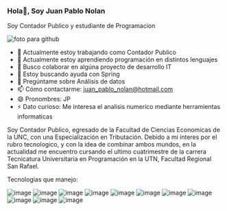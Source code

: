 ### Hola👋, Soy Juan Pablo Nolan

Soy Contador Publico y estudiante de Programacion

![foto para github](https://github.com/jpnolan1979/jpnolan1979/assets/112594383/cee18752-fbd6-48d4-b4a4-8706b56d0c65)



- 🔭 Actualmente estoy trabajando como Contador Publico
- 🌱 Actualmente estoy aprendiendo programación en distintos lenguajes
- 👯 Busco colaborar en algúna proyecto de desarrollo IT
- 🤔 Estoy buscando ayuda con Spring
- 💬 Pregúntame sobre Análisis de datos
- 📫 Cómo contactarme: juan_pablo_nolan@hotmail.com
- 😄 Pronombres: JP
- ⚡ Dato curioso: Me interesa el analisis numerico mediante herramientas informaticas


Soy Contador Publico, egresado de la Facultad de Ciencias Economicas de la UNC, con una Especialización en Tributación. Debido a mi interes por el rubro tecnologico, y con la idea de combinar ambos mundos, en la actualidad me encuentro cursando el ultimo cuatrimestre de la carrera Tecnicatura Universitaria en Programación en la UTN, Facultad Regional San Rafael.

Tecnologias que manejo:



![image](https://github.com/jpnolan1979/jpnolan1979/assets/112594383/6676149f-5001-4f2c-b4af-92cfd61d1e11)
![image](https://github.com/jpnolan1979/jpnolan1979/assets/112594383/0f0ffe38-088e-4e40-b46f-dade4e50b7d1)
![image](https://github.com/jpnolan1979/jpnolan1979/assets/112594383/914d01bc-73f8-4477-b2f6-bfd89fe620a4)
![image](https://github.com/jpnolan1979/jpnolan1979/assets/112594383/d572aa79-8815-42bc-b316-3404836cbc1f)
![image](https://github.com/jpnolan1979/jpnolan1979/assets/112594383/5d7bd813-6aab-4ac4-adf4-726bfa332be4)
![image](https://github.com/jpnolan1979/jpnolan1979/assets/112594383/c4db93ca-f67e-4cd9-bdf6-79f9ee75a11f)
![image](https://github.com/jpnolan1979/jpnolan1979/assets/112594383/50e54fde-e326-40c8-a666-9b0b6ffcffa8)
![image](https://github.com/jpnolan1979/jpnolan1979/assets/112594383/7199d3a6-24aa-4201-9535-b47fa719c181)
![image](https://github.com/jpnolan1979/jpnolan1979/assets/112594383/9226ec3f-105a-4ada-a9ad-50f39f760ee1)
![image](https://github.com/jpnolan1979/jpnolan1979/assets/112594383/bea32aba-6e26-4dfb-9617-9c338eb5198c)
![image](https://github.com/jpnolan1979/jpnolan1979/assets/112594383/a91b4a48-a15f-4ae9-a87f-527267487584)













 

 


